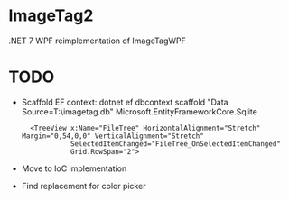 # ImageTag2
.NET 7 WPF reimplementation of ImageTagWPF

# TODO

* Scaffold EF context: dotnet ef dbcontext scaffold "Data Source=T:\imagetag.db" Microsoft.EntityFrameworkCore.Sqlite

        <TreeView x:Name="FileTree" HorizontalAlignment="Stretch" Margin="0,54,0,0" VerticalAlignment="Stretch"
                  SelectedItemChanged="FileTree_OnSelectedItemChanged"
                  Grid.RowSpan="2">

* Move to IoC implementation
* Find replacement for color picker
